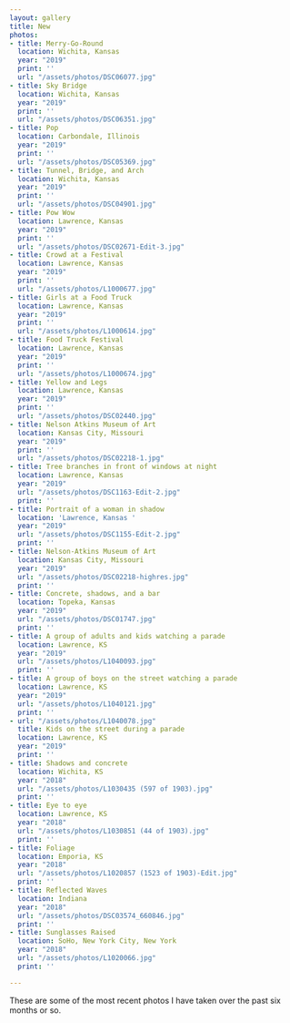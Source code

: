 ```yaml
---
layout: gallery
title: New
photos:
- title: Merry-Go-Round
  location: Wichita, Kansas
  year: "2019"
  print: ''
  url: "/assets/photos/DSC06077.jpg"
- title: Sky Bridge
  location: Wichita, Kansas
  year: "2019"
  print: ''
  url: "/assets/photos/DSC06351.jpg"
- title: Pop
  location: Carbondale, Illinois
  year: "2019"
  print: ''
  url: "/assets/photos/DSC05369.jpg"
- title: Tunnel, Bridge, and Arch
  location: Wichita, Kansas
  year: "2019"
  print: ''
  url: "/assets/photos/DSC04901.jpg"
- title: Pow Wow
  location: Lawrence, Kansas
  year: "2019"
  print: ''
  url: "/assets/photos/DSC02671-Edit-3.jpg"
- title: Crowd at a Festival
  location: Lawrence, Kansas
  year: "2019"
  print: ''
  url: "/assets/photos/L1000677.jpg"
- title: Girls at a Food Truck
  location: Lawrence, Kansas
  year: "2019"
  print: ''
  url: "/assets/photos/L1000614.jpg"
- title: Food Truck Festival
  location: Lawrence, Kansas
  year: "2019"
  print: ''
  url: "/assets/photos/L1000674.jpg"
- title: Yellow and Legs
  location: Lawrence, Kansas
  year: "2019"
  print: ''
  url: "/assets/photos/DSC02440.jpg"
- title: Nelson Atkins Museum of Art
  location: Kansas City, Missouri
  year: "2019"
  print: ''
  url: "/assets/photos/DSC02218-1.jpg"
- title: Tree branches in front of windows at night
  location: Lawrence, Kansas
  year: "2019"
  url: "/assets/photos/DSC1163-Edit-2.jpg"
  print: ''
- title: Portrait of a woman in shadow
  location: 'Lawrence, Kansas '
  year: "2019"
  url: "/assets/photos/DSC1155-Edit-2.jpg"
  print: ''
- title: Nelson-Atkins Museum of Art
  location: Kansas City, Missouri
  year: "2019"
  url: "/assets/photos/DSC02218-highres.jpg"
  print: ''
- title: Concrete, shadows, and a bar
  location: Topeka, Kansas
  year: "2019"
  url: "/assets/photos/DSC01747.jpg"
  print: ''
- title: A group of adults and kids watching a parade
  location: Lawrence, KS
  year: "2019"
  url: "/assets/photos/L1040093.jpg"
  print: ''
- title: A group of boys on the street watching a parade
  location: Lawrence, KS
  year: "2019"
  url: "/assets/photos/L1040121.jpg"
  print: ''
- url: "/assets/photos/L1040078.jpg"
  title: Kids on the street during a parade
  location: Lawrence, KS
  year: "2019"
  print: ''
- title: Shadows and concrete
  location: Wichita, KS
  year: "2018"
  url: "/assets/photos/L1030435 (597 of 1903).jpg"
  print: ''
- title: Eye to eye
  location: Lawrence, KS
  year: "2018"
  url: "/assets/photos/L1030851 (44 of 1903).jpg"
  print: ''
- title: Foliage
  location: Emporia, KS
  year: "2018"
  url: "/assets/photos/L1020857 (1523 of 1903)-Edit.jpg"
  print: ''
- title: Reflected Waves
  location: Indiana
  year: "2018"
  url: "/assets/photos/DSC03574_660846.jpg"
  print: ''
- title: Sunglasses Raised
  location: SoHo, New York City, New York
  year: "2018"
  url: "/assets/photos/L1020066.jpg"
  print: ''

---
```

<p>These are some of the most recent photos I have taken over the past six months or so.</p>